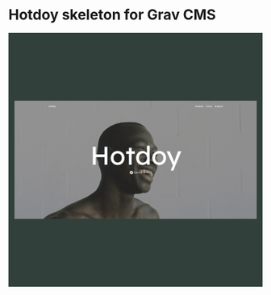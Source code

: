 # Hotdoy skeleton for Grav CMS

![Theme screenshot](https://raw.githubusercontent.com/hotdoy/grav-skeleton-hotdoy/master/screenshot.jpg)
